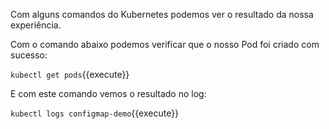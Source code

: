 
Com alguns comandos do Kubernetes podemos ver o resultado da nossa experiência.

Com o comando abaixo podemos verificar que o nosso Pod foi criado com sucesso:

`kubectl get pods`{{execute}}

E com este comando vemos o resultado no log:

`kubectl logs configmap-demo`{{execute}}
